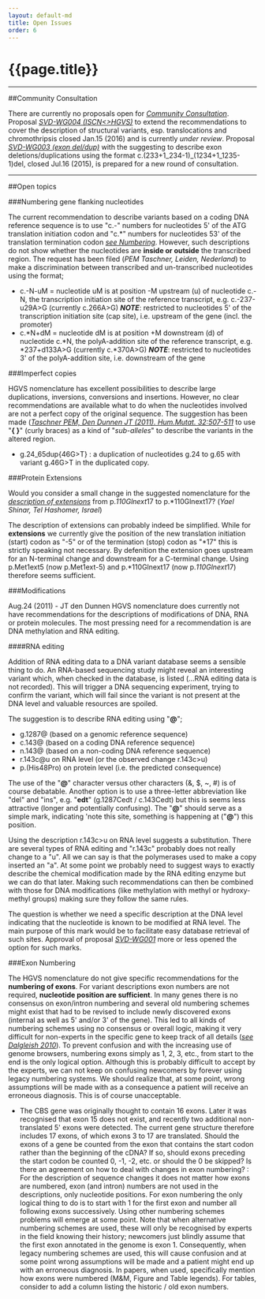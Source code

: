 ```yaml
---
layout: default-md
title: Open Issues
order: 6
---
```


# {{page.title}}

* * *

##Community Consultation

There are currently no proposals open for [_Community Consultation_](/bg-material/consultation/). Proposal [_SVD-WG004 (ISCN<>HGVS)_](http://www.hgvs.org/mutnomen/comments004.html) to extend the recommendations to cover the description of structural variants, esp. translocations and chromothripsis closed Jan.15 (2016) and is currently _under review_. Proposal [_SVD-WG003 (exon del/dup)_](http://www.hgvs.org/mutnomen/accepted003.html) with the suggesting to describe exon deletions/duplications using the format c.(233+1_234-1)_(1234+1_1235-1)del, closed Jul.16 (2015), is prepared for a new round of consultation.


* * *

<a name ="opentopics"></a>

##Open topics

<a name ="geneflanking"></a>

###Numbering gene flanking nucleotides

The current recommendation to describe variants based on a coding DNA reference sequence is to use "c.-" numbers for nucleotides 5' of the ATG translation initiation codon and "c.*" numbers for nucleotides 53' of the translation termination codon [_see Numbering_](/bg-material/numbering/). However, such descriptions do not show whether the nucleotides are **inside or outside** the transcribed region. The request has been filed (_PEM Taschner, Leiden, Nederland_) to make a discrimination between transcribed and un-transcribed nucleotides using the format;

*	c.-N-uM  =  nucleotide uM is at position -M upstream (u) of nucleotide c.-N, the transcription initiation site of the reference transcript, e.g. c.-237-u29A>G (currently c.266A>G)
	_**NOTE**_:	restricted to nucleotides 5' of the transcription initiation site (cap site), i.e. upstream of the gene (incl. the promoter)
*	c.*N+dM  =  nucleotide dM is at position +M downstream (d) of nucleotide c.*N, the polyA-addition site of the reference transcript, e.g. *237+d133A>G (currently c.*370A>G)
	_**NOTE**_:	restricted to nucleotides 3' of the polyA-addition site, i.e. downstream of the gene

<a name ="imperfectcopy"></a>

###Imperfect copies

HGVS nomenclature has excellent possibilities to describe large duplications, inversions, conversions and insertions. However, no clear recommendations are available what to do when the nucleotides involved are not a perfect copy of the original sequence. The suggestion has been made ([_Taschner PEM, Den Dunnen JT (2011). Hum.Mutat. 32:507-511_](http://onlinelibrary.wiley.com/doi/10.1002/humu.21427/pdf) to use "**{ }**" (curly braces) as a kind of "_sub-alleles_" to describe the variants in the altered region.
*	g.24_65dup{46G>T}	:	a duplication of nucleotides g.24 to g.65 with variant g.46G>T in the duplicated copy.

<a name ="extensions"></a>

###Protein Extensions

Would you consider a small change in the suggested nomenclature for the [_description of extensions_](/recommendations/protein/variant/extension/) from p.*110Glnext*17 to p.*110Glnext17? (_Yael Shinar, Tel Hashomer, Israel_)

The description of extensions can probably indeed be simplified. While for **extensions** we currently give the position of the new translation initiation (start) codon as "-5" or of the termination (stop) codon as "*17" this is strictly speaking not necessary. By defenition the extension goes upstream for an N-terminal change and downstream for a C-terminal change. Using p.Met1ext5 (now p.Met1ext-5) and p.*110Glnext17 (now p.*110Glnext*17) therefore seems sufficient.

<a name ="modifications"></a>

###Modifications

Aug.24 (2011) - JT den Dunnen
HGVS nomenclature does currently not have recommendations for the descriptions of modifications of DNA, RNA or protein molecules. The most pressing need for a recommendation is are DNA methylation and RNA editing.

####RNA editing

Addition of RNA editing data to a DNA variant database seems a sensible thing to do. An RNA-based sequencing study might reveal an interesting variant which, when checked in the database, is listed (...RNA editing data is not recorded). This will trigger a DNA sequencing experiment, trying to confirm the variant, which will fail since the variant is not present at the DNA level and valuable resources are spoiled.

The suggestion is to describe RNA editing using "**@**";

*	g.1287@ (based on a genomic reference sequence)
*	c.143@ (based on a coding DNA reference sequence)
*	n.143@ (based on a non-coding DNA reference sequence)
*	r.143c@u on RNA level (or the observed change r.143c>u)
*	p.(His48Pro) on protein level (i.e. the predicted consequence)

The use of the "**@**" character versus other characters (&, $, ~, #) is of course debatable. Another option is to use a three-letter abbreviation like "del" and "ins", e.g. "**edt**" (g.1287Cedt / c.143Cedt) but this is seems less attractive (longer and potentially confusing). The "**@**" should serve as a simple mark, indicating 'note this site, something is happening at ("**@**") this position.

Using the description r.143c>u on RNA level suggests a substitution. There are several types of RNA editing and "r.143c" probably does not really change to a "u". All we can say is that the polymerases used to make a copy inserted an "a". At some point we probably need to suggest ways to exactly describe the chemical modification made by the RNA editing enzyme but we can do that later. Making such recommendations can then be combined with those for DNA modifications (like methylation with methyl or hydroxy-methyl groups) making sure they follow the same rules.

The question is whether we need a specific description at the DNA level indicating that the nucleotide is known to be modified at RNA level. The main purpose of this mark would be to facilitate easy database retrieval of such sites. Approval of proposal [_SVD-WG001_](http://www.hgvs.org/mutnomen/accepted001.html) more or less opened the option for such marks.

<a name ="exonnumbering"></a>

###Exon Numbering

The HGVS nomenclature do not give specific recommendations for the **numbering of exons**. For variant descriptions exon numbers are not required, **nucleotide position are sufficient**. In many genes there is no consensus on exon/intron numbering and several old numbering schemes might exist that had to be revised to include newly discovered exons (internal as well as 5' and/or 3' of the gene). This led to all kinds of numbering schemes using no consensus or overall logic, making it very difficult for non-experts in the specific gene to keep track of all details ([_see Dalgleish 2010_](http://www.genomemedicine.com/content/pdf/gm145.pdf)). To prevent confusion and with the increasing use of genome browsers, numbering exons simply as 1, 2, 3, etc., from start to the end is the only logical option.
	Although this is probably difficult to accept by the experts, we can not keep on confusing newcomers by forever using legacy numbering systems. We should realize that, at some point, wrong assumptions will be made with as a consequence a patient will receive an erroneous diagnosis. This is of course unacceptable.

*	The CBS gene was originally thought to contain 16 exons. Later it was recognised that exon 15 does not exist, and recently two additional non-translated 5' exons were detected. The current gene structure therefore includes 17 exons, of which exons 3 to 17 are translated. Should the exons of a gene be counted from the exon that contains the start codon rather than the beginning of the cDNA?  If so, should exons preceding the start codon be counted 0, -1, -2, etc. or should the 0 be skipped?  Is there an agreement on how to deal with changes in exon numbering?
	:	For the description of sequence changes it does not matter how exons are numbered,  exon (and intron) numbers are not used in the descriptions, only nucleotide positions. For exon numbering the only logical thing to do is to start with 1 for the first exon and number all following exons successively. Using other numbering schemes problems will emerge at some point. Note that when alternative numbering schemes are used, these will only be recognised by experts in the field knowing their history; newcomers just blindly assume that the first exon annotated in the genome is exon 1. Consequently, when legacy numbering schemes are used, this will cause confusion and at some point wrong assumptions will be made and a patient might end up with an erroneous diagnosis. In papers, when used, specifically mention how exons were numbered (M&M, Figure and Table legends). For tables, consider to add a column listing the historic / old exon numbers.